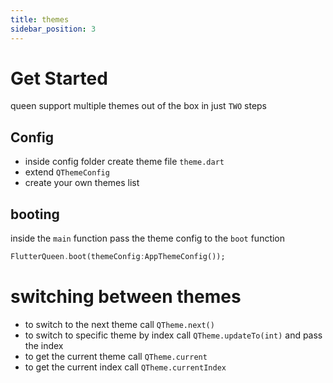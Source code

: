 ```yaml
---
title: themes
sidebar_position: 3
---
```


# Get Started

queen support multiple themes out of the box in just `TWO` steps

## Config

- inside config folder create theme file `theme.dart`
- extend `QThemeConfig`
- create your own themes list

## booting

inside the `main` function pass the theme config to the `boot` function

```dart
FlutterQueen.boot(themeConfig:AppThemeConfig());
```

# switching between themes

- to switch to the next theme call `QTheme.next()`
- to switch to specific theme by index call `QTheme.updateTo(int)` and pass the index
- to get the current theme call `QTheme.current`
- to get the current index call `QTheme.currentIndex`
